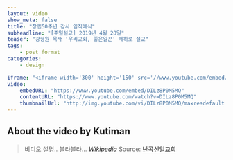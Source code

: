 ```yaml
---
layout: video
show_meta: false
title: "창립50주년 감사 임직예식"
subheadline: "[주일설교] 2019년 4월 28일"
teaser: "강형원 목사 '우리교회, 좋은일꾼' 제하로 설교"
tags:
    - post format
categories:
    - design

iframe: "<iframe width='300' height='150' src='//www.youtube.com/embed/DILz8P0M5MQ' frameborder='0' allowfullscreen></iframe>"
video:
    embedURL: "https://www.youtube.com/embed/DILz8P0M5MQ"
    contentURL: "https://www.youtube.com/watch?v=DILz8P0M5MQ"
    thumbnailUrl: "http://img.youtube.com/vi/DILz8P0M5MQ/maxresdefault.jpg"
---
```


<!--more-->
## About the video by Kutiman
> 비디오 설명.. 블라블라... <cite>[Wikipedia](http://en.wikipedia.org/wiki/Kutiman)</cite>
Source: [난곡신일교회](https://www.youtube.com/watch?v=DILz8P0M5MQ)
